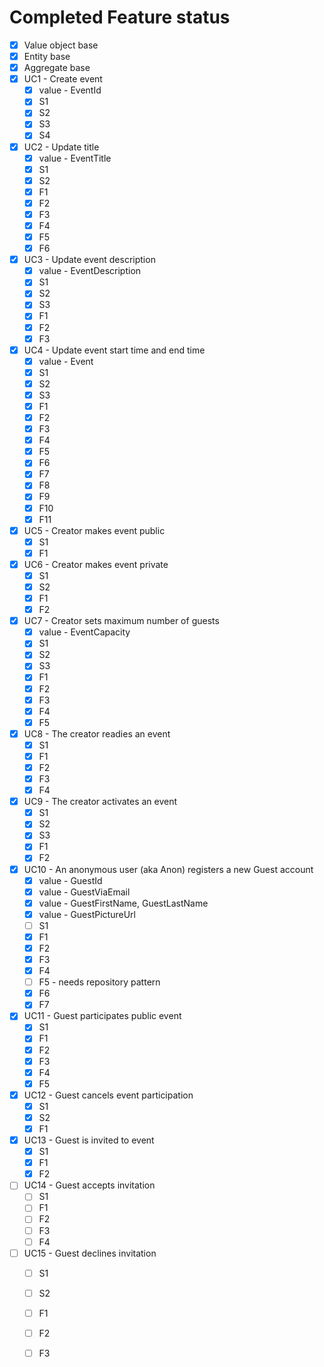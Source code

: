 ﻿# Completed Feature status

* [x] Value object base
* [x] Entity base
* [x] Aggregate base
* [x] UC1 - Create event
    - [x] value - EventId
    - [x] S1
    - [x] S2
    - [x] S3
    - [x] S4
* [x] UC2 - Update title
    - [x] value - EventTitle
    - [x] S1
    - [x] S2
    - [x] F1
    - [x] F2
    - [x] F3
    - [x] F4
    - [x] F5
    - [x] F6
* [x] UC3 - Update event description
    - [x] value - EventDescription
    - [x] S1
    - [x] S2
    - [x] S3
    - [x] F1
    - [x] F2
    - [x] F3
* [x] UC4 - Update event start time and end time
    - [x] value - Event
    - [x] S1
    - [x] S2
    - [x] S3
    - [x] F1
    - [x] F2
    - [x] F3
    - [x] F4
    - [x] F5
    - [x] F6
    - [x] F7
    - [x] F8
    - [x] F9
    - [x] F10
    - [x] F11
* [x] UC5 - Creator makes event public
    - [x] S1
    - [x] F1
* [x] UC6 - Creator makes event private
    - [x] S1
    - [x] S2
    - [x] F1
    - [x] F2
* [x] UC7 - Creator sets maximum number of guests
    - [x] value - EventCapacity
    - [x] S1
    - [x] S2
    - [x] S3
    - [x] F1
    - [x] F2
    - [x] F3
    - [x] F4
    - [x] F5
* [x] UC8 - The creator readies an event
    - [x] S1
    - [x] F1
    - [x] F2
    - [x] F3
    - [x] F4
* [x] UC9 - The creator activates an event
    - [x] S1
    - [x] S2
    - [x] S3
    - [x] F1
    - [x] F2
* [x] UC10 - An anonymous user (aka Anon) registers a new Guest account
    - [x] value - GuestId
    - [x] value - GuestViaEmail
    - [x] value - GuestFirstName, GuestLastName
    - [x] value - GuestPictureUrl
    - [ ] S1
    - [x] F1
    - [x] F2
    - [x] F3
    - [x] F4
    - [ ] F5 - needs repository pattern
    - [x] F6
    - [x] F7
* [x] UC11 - Guest participates public event
    - [x] S1
    - [x] F1
    - [x] F2
    - [x] F3
    - [x] F4
    - [x] F5
* [x] UC12 - Guest cancels event participation
    - [X] S1
    - [x] S2
    - [x] F1
* [x] UC13 - Guest is invited to event
    - [x] S1
    - [x] F1
    - [x] F2
* [ ] UC14 - Guest accepts invitation
    - [ ] S1
    - [ ] F1
    - [ ] F2
    - [ ] F3
    - [ ] F4
* [ ] UC15 - Guest declines invitation
    - [ ] S1
    - [ ] S2
    - [ ] F1
    - [ ] F2
    - [ ] F3




